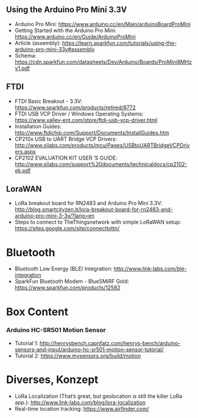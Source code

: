 ## Using the Arduino Pro Mini 3.3V
* Arduino Pro Mini: https://www.arduino.cc/en/Main/arduinoBoardProMini
* Getting Started with the Arduino Pro Mini: https://www.arduino.cc/en/Guide/ArduinoProMini
* Article (assembly): https://learn.sparkfun.com/tutorials/using-the-arduino-pro-mini-33v#assembly
* Schema: https://cdn.sparkfun.com/datasheets/Dev/Arduino/Boards/ProMini8MHzv1.pdf

## FTDI
* FTDI Basic Breakout - 3.3V: https://www.sparkfun.com/products/retired/8772
* FTDI USB VCP Driver / Windows Operating Systems: https://www.valley-ent.com/store/ftdi-usb-vcp-driver.html
* Installation Guides: http://www.ftdichip.com/Support/Documents/InstallGuides.htm
* CP210x USB to UART Bridge VCP Drivers: http://www.silabs.com/products/mcu/Pages/USBtoUARTBridgeVCPDrivers.aspx
* CP2102 EVALUATION KIT USER ’S GUIDE: http://www.silabs.com/support%20documents/technicaldocs/cp2102-ek.pdf

## LoraWAN
* LoRa breakout board for RN2483 and Arduino Pro Mini 3.3V: http://blog.smartcityzen.it/lora-breakout-board-for-rn2483-and-arduino-pro-mini-3-3v/?lang=en
* Steps to connect to TheThingsnetwork with simple LoRaWAN setup: https://sites.google.com/site/connecttottn/

#  Bluetooth
* Bluetooth Low Energy (BLE) Integration: http://www.link-labs.com/ble-integration
* SparkFun Bluetooth Modem - BlueSMiRF Gold: https://www.sparkfun.com/products/12582

# Box Content
### Arduino HC-SR501 Motion Sensor
* Tutorial 1: http://henrysbench.capnfatz.com/henrys-bench/arduino-sensors-and-input/arduino-hc-sr501-motion-sensor-tutorial/
* Tutorial 2: https://www.mysensors.org/build/motion

# Diverses, Konzept
* LoRa Localization (That’s great, but geolocation is still the killer LoRa app.): http://www.link-labs.com/blog/lora-localization
* Real-time location tracking: https://www.airfinder.com/
